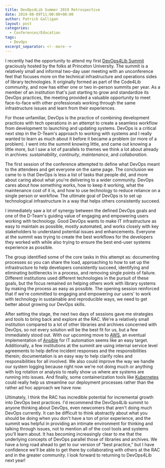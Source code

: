 ```yaml
---
title: DevOps4Lib Summer 2019 Retrospective
date: 2019-08-09T11:00:00+00:00
author: Patrick Galligan
layout: post
categories:
  - Conferences/Education
tags:
  - DevOps
excerpt_separator: <!--more-->
---
```

I recently had the opportunity to attend my first [DevOps4Lib Summit](https://github.com/devops4lib/DevOpsSummit/tree/master/2019/summer_meeting) graciously hosted by the folks at Princeton University. The summit is a relatively small and informal two-day user meeting with an unconference feel that focuses more on the technical infrastructure and operations sides of library technologies. It originally formed as part of the Code4Lib community, and now has either one or two in-person summits per year. As a member of an institution that's just starting to grow and standardize its DevOps practices, the meeting provided a valuable opportunity to meet face-to-face with other professionals working through the same infrastructure issues and learn from their experiences.

<!--more-->

For those unfamiliar, DevOps is the practice of combining development practices with tech operations in an attempt to create a seamless workflow from development to launching and updating systems. DevOps is a critical next step in the D-Team's approach to working with systems and I really wanted to learn as much about it before it became a problem (or more of a problem). I went into the summit knowing little, and came out knowing a little more, but I saw a lot of parallels to themes we think a lot about already in archives: *sustainability*, *continuity*, *maintenance*, and *collaboration*.

The first session of the conference attempted to define what DevOps meant to the attendees and get everyone on the same page. The conclusion we came to is that DevOps is less a list of tasks that people did, and more about caring about what you're delivering to a wider community. DevOps cares about how something works, how to keep it working, what the maintenance cost of it is, and how to use technology to reduce reliance on a single person or workflow. The ultimate goal of DevOps is to set up technological infrastructure in a way that helps others consistently succeed.

I immediately saw a lot of synergy between the defined DevOps goals and one of the D-Team's guiding value of engaging and empowering users working with technology. Good DevOps wants to make IT infrastructure as easy to maintain as possible, mostly automated, and works closely with key stakeholders to understand potential issues and enhancements. Everyone at the summit was trying to create the best workflows for the developers they worked with while also trying to ensure the best end-user systems experience as possible.

The group identified some of the core tasks in this attempt as: documenting processes so you can share the load, approaching to how to set up the infrastructure to help developers consistently succeed, identifying and eliminating bottlenecks in a process, and removing single points of failure. Different institutions used different technologies in the pursuit of these goals, but the focus remained on helping others work with library systems by making the process as easy as possible. The opening session reinforced that if we're committed to engaging and empowering our users' to work with technology in sustainable and reproducible ways, we need to get better about growing our DevOps skills.

After setting the stage, the next two days of sessions gave me strategies and tools to bring back and explore at the RAC. We're a relatively small institution compared to a lot of other libraries and archives concerned with DevOps, so not every solution will be the best fit for us, but a few immediately stood out. With our upcoming move to [AWS](https://aws.amazon.com/), an eventual implementation of [Ansible](https://www.ansible.com/) for IT automation seems like an easy target. Additionally, a few institutions at the summit are using internal service level agreements to help define incident responses and the responsibilities therein; documentation is an easy way to help clarify roles and responsibilities for all involved. We also could improve the way we handle our system logging because right now we're not doing much or anything with log rotation or analysis to really show us where are systems are running into issues. And finally, some containerization tools like [Kubernetes](https://kubernetes.io/) could really help us streamline our deployment processes rather than the rather ad hoc approach we have now.

Ultimately, I think the RAC has incredible potential for incremental growth into DevOps best practices. I'd recommend the DevOps4Lib summit to anyone thinking about DevOps, even newcomers that aren't doing much DevOps currently. It can be difficult to think abstractly about what you should be doing when you don't have a ton of prior experience, and the summit was helpful in providing an intimate environment for thinking and talking through issues, not to mention all of the cool tools and systems you'll learn about. It has becoming increasingly clear to me that the underlying concepts of DevOps parallel those of libraries and archives. We have a long road ahead to get to our version of "best practice," but I have confidence we'll be able to get there by collaborating with others at the RAC and in the greater community. I look forward to returning to DevOps4Lib next year!
